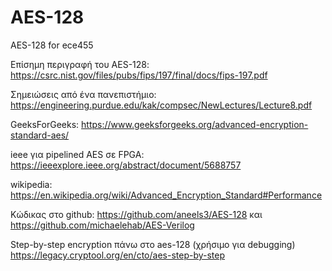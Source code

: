 # AES-128
AES-128 for ece455

Επίσημη περιγραφή του AES-128:
https://csrc.nist.gov/files/pubs/fips/197/final/docs/fips-197.pdf

Σημειώσεις από ένα πανεπιστήμιο:
https://engineering.purdue.edu/kak/compsec/NewLectures/Lecture8.pdf

GeeksForGeeks:
https://www.geeksforgeeks.org/advanced-encryption-standard-aes/

ieee για pipelined AES σε FPGA:
https://ieeexplore.ieee.org/abstract/document/5688757

wikipedia:
https://en.wikipedia.org/wiki/Advanced_Encryption_Standard#Performance

Κώδικας στο github:
https://github.com/aneels3/AES-128 και https://github.com/michaelehab/AES-Verilog

Step-by-step encryption πάνω στο aes-128 (χρήσιμο για debugging)
https://legacy.cryptool.org/en/cto/aes-step-by-step
